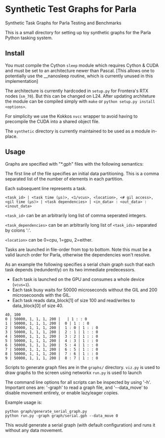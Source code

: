 # Synthetic Test Graphs for Parla
Synthetic Task Graphs for Parla Testing and Benchmarks


This is a small directory for setting up toy synthetic graphs for the Parla Python tasking system. 


## Install

You must compile the Cython `sleep` module which requires Cython & CUDA and must be set to an architecture newer than Pascal. 
[This allows one to potentially use the __nanosleep routine, which is currently unused in this implementation] 

The architecture is currently hardcoded in `setup.py` for Frontera's RTX nodes (`sm_70`). 
But this can be changed on L24. 
After updating architeture the module can be compiled simply with `make` or `python setup.py install <options>`.

For simplicity we use the Kokkos `nvcc` wrapper to avoid having to precompile the CUDA into a shared object file. 

The `synthetic` directory is currently maintained to be used as a module in-place.

## Usage

Graphs are specified with "\*.gph" files with the following semantics:

The first line of the file specifies an initial data partitioning. 
This is a comma separated list of the number of elements in each partition.

Each subsequent line represents a task. 


```
<task_id> | <task time (μs)>, <1/vcus>, <location>, <# gil access>, <gil time (μs)> | <task dependencies> | <in_data> : <out_data> : <inout_data>
```

`<task_id>` can be an arbitrarily long list of comma seperated integers.

`<task_dependencies>` can be an arbitrarily long list of `<task_ids>` separated by colons ':'.

`<location>` can be 0=cpu, 1=gpu, 2=either.

Tasks are launched in file-order from top to bottom. 
Note this must be a valid launch order for Parla, otherwise the dependencies won't resolve. 

As an example the following specifies a serial chain graph such that each task depends (redundently) on its two immediate predecessors. 

- Each task is launched on the GPU and consumes a whole device (`vcus=1`). 
- Each task busy waits for 50000 microseconds without the GIL and 200 microsecoonds with the GIL. 
- Each task reads data_block[1] of size 100 and read/writes to data_block[0] of size 40. 


```
40, 100
0 | 50000, 1, 1, 1, 200 |   | 1 : : 0
1 | 50000, 1, 1, 1, 200 |  0 | 1 : : 0
2 | 50000, 1, 1, 1, 200 |  1 : 0 | 1 : : 0
3 | 50000, 1, 1, 1, 200 |  2 : 1 | 1 : : 0
4 | 50000, 1, 1, 1, 200 |  3 : 2 | 1 : : 0
5 | 50000, 1, 1, 1, 200 |  4 : 3 | 1 : : 0
6 | 50000, 1, 1, 1, 200 |  5 : 4 | 1 : : 0
7 | 50000, 1, 1, 1, 200 |  6 : 5 | 1 : : 0
8 | 50000, 1, 1, 1, 200 |  7 : 6 | 1 : : 0
9 | 50000, 1, 1, 1, 200 |  8 : 7 | 1 : : 0
```


Scripts to generate graph files are in the `graphs/` directory. 
`viz.py` is used to draw graphs to the screen using networkx
`run.py` is used to launch 

The command line options for all scripts can be inspected by using '-h'.
Important ones are: '-graph' to read a graph file, and '--data_move' to disable movement entirely, or enable lazy/eager copies. 

Example usage is:

```
python graph/generate_serial_graph.py
python run.py -graph graph/serial.gph --data_move 0
```

This would generate a serial graph (with default configuration) and runs it without any data movement. 

